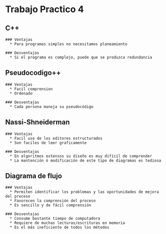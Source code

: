 # **Trabajo Practico 4**

  ## **C++**
  
    ### Ventajas
      * Para programas simples no necesitamos planeamiento

    ### Desventajas
      * Si el programa es complejo, puede que se produzca redundancia

  ## **Pseudocodigo++**
  
    
    ### Ventajas
      * Facil comprension
      * Ordenado
    
    ### Desventajas
      * Cada persona maneja su pseudocódigo

  ## **Nassi-Shneiderman**
  
    
    ### Ventajas
      * Facil uso de los editores estructurados
      * Son faciles de leer graficamente
    
    ### Desventajas
      * En algoritmos extensos su diseño es muy difícil de comprender
      * La mantención ó modificación de este tipo de diagramas es tediosa
  ## **Diagrama de flujo**
  
    ### Ventajas
      * Permiten identificar los problemas y las oportunidades de mejora del proceso
      * Favorecen la comprensión del proceso
      * Es sencillo y de fácil comprensión 
    
    ### Desventajas
      * Consume bastante tiempo de computadora
      * Requiere de muchas lecturas/escrituras en memoria
      * Es el más ineficiente de todos los métodos
